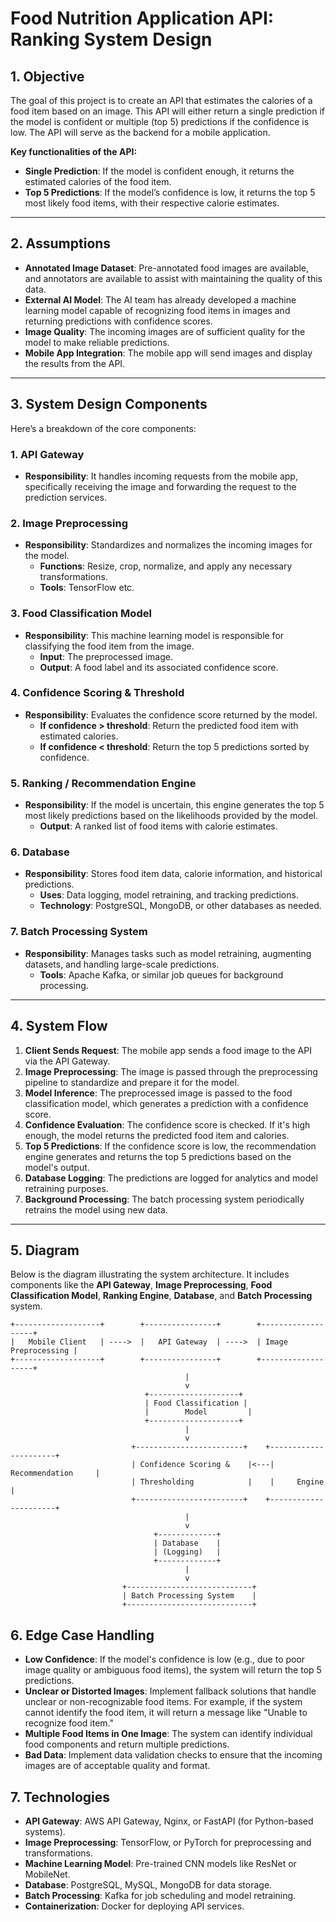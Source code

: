 # Food Nutrition Application API: Ranking System Design

## 1. Objective

The goal of this project is to create an API that estimates the calories of a food item based on an image. This API will either return a single prediction if the model is confident or multiple (top 5) predictions if the confidence is low. The API will serve as the backend for a mobile application.

**Key functionalities of the API:**
- **Single Prediction**: If the model is confident enough, it returns the estimated calories of the food item.
- **Top 5 Predictions**: If the model’s confidence is low, it returns the top 5 most likely food items, with their respective calorie estimates.

---

## 2. Assumptions

- **Annotated Image Dataset**: Pre-annotated food images are available, and annotators are available to assist with maintaining the quality of this data.
- **External AI Model**: The AI team has already developed a machine learning model capable of recognizing food items in images and returning predictions with confidence scores.
- **Image Quality**: The incoming images are of sufficient quality for the model to make reliable predictions.
- **Mobile App Integration**: The mobile app will send images and display the results from the API.

---

## 3. System Design Components

Here’s a breakdown of the core components:

### 1. API Gateway
- **Responsibility**: It handles incoming requests from the mobile app, specifically receiving the image and forwarding the request to the prediction services.

### 2. Image Preprocessing
- **Responsibility**: Standardizes and normalizes the incoming images for the model.
    - **Functions**: Resize, crop, normalize, and apply any necessary transformations.
    - **Tools**: TensorFlow etc.

### 3. Food Classification Model
- **Responsibility**: This machine learning model is responsible for classifying the food item from the image.
    - **Input**: The preprocessed image.
    - **Output**: A food label and its associated confidence score.

### 4. Confidence Scoring & Threshold
- **Responsibility**: Evaluates the confidence score returned by the model.
    - **If confidence > threshold**: Return the predicted food item with estimated calories.
    - **If confidence < threshold**: Return the top 5 predictions sorted by confidence.

### 5. Ranking / Recommendation Engine
- **Responsibility**: If the model is uncertain, this engine generates the top 5 most likely predictions based on the likelihoods provided by the model.
    - **Output**: A ranked list of food items with calorie estimates.

### 6. Database
- **Responsibility**: Stores food item data, calorie information, and historical predictions.
    - **Uses**: Data logging, model retraining, and tracking predictions.
    - **Technology**: PostgreSQL, MongoDB, or other databases as needed.

### 7. Batch Processing System
- **Responsibility**: Manages tasks such as model retraining, augmenting datasets, and handling large-scale predictions.
    - **Tools**: Apache Kafka, or similar job queues for background processing.

---

## 4. System Flow

1. **Client Sends Request**: The mobile app sends a food image to the API via the API Gateway.
2. **Image Preprocessing**: The image is passed through the preprocessing pipeline to standardize and prepare it for the model.
3. **Model Inference**: The preprocessed image is passed to the food classification model, which generates a prediction with a confidence score.
4. **Confidence Evaluation**: The confidence score is checked. If it's high enough, the model returns the predicted food item and calories.
5. **Top 5 Predictions**: If the confidence score is low, the recommendation engine generates and returns the top 5 predictions based on the model's output.
6. **Database Logging**: The predictions are logged for analytics and model retraining purposes.
7. **Background Processing**: The batch processing system periodically retrains the model using new data.

---

## 5. Diagram

Below is the diagram illustrating the system architecture. It includes components like the **API Gateway**, **Image Preprocessing**, **Food Classification Model**, **Ranking Engine**, **Database**, and **Batch Processing** system.

```plaintext
+-------------------+        +----------------+        +-------------------+
|   Mobile Client   | ---->  |   API Gateway  | ---->  | Image Preprocessing |
+-------------------+        +----------------+        +-------------------+
                                       |
                                       v
                              +--------------------+    
                              | Food Classification |
                              |        Model         |
                              +--------------------+
                                       |
                                       v
                           +------------------------+    +----------------------+
                           | Confidence Scoring &    |<---|   Recommendation     |
                           | Thresholding            |    |     Engine           |
                           +------------------------+    +----------------------+
                                       |
                                       v
                                +-------------+
                                | Database    |
                                | (Logging)   |
                                +-------------+
                                       |
                                       v
                         +----------------------------+
                         | Batch Processing System    |
                         +----------------------------+
``` 

## 6. Edge Case Handling

- **Low Confidence**: If the model's confidence is low (e.g., due to poor image quality or ambiguous food items), the system will return the top 5 predictions.
- **Unclear or Distorted Images**: Implement fallback solutions that handle unclear or non-recognizable food items. For example, if the system cannot identify the food item, it will return a message like "Unable to recognize food item."
- **Multiple Food Items in One Image**: The system can identify individual food components and return multiple predictions.
- **Bad Data**: Implement data validation checks to ensure that the incoming images are of acceptable quality and format.

## 7. Technologies

- **API Gateway**: AWS API Gateway, Nginx, or FastAPI (for Python-based systems).
- **Image Preprocessing**: TensorFlow, or PyTorch for preprocessing and transformations.
- **Machine Learning Model**: Pre-trained CNN models like ResNet or MobileNet.
- **Database**: PostgreSQL, MySQL, MongoDB for data storage.
- **Batch Processing**: Kafka for job scheduling and model retraining.
- **Containerization**: Docker for deploying API services.